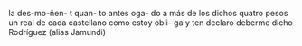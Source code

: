 la des-mo-ñen- t quan- to antes oga- do a más de los dichos
quatro pesos un real de cada castellano como estoy obli- ga
y ten declaro deberme dicho Rodríguez (alias Jamundi)